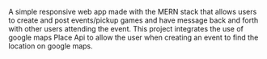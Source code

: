 A simple responsive web app made with the MERN stack that allows users to create and post events/pickup games and have message back and forth with other users attending the event. This project integrates the use of google maps Place Api to allow the user when creating an event to find the location on google maps. 
 
 
